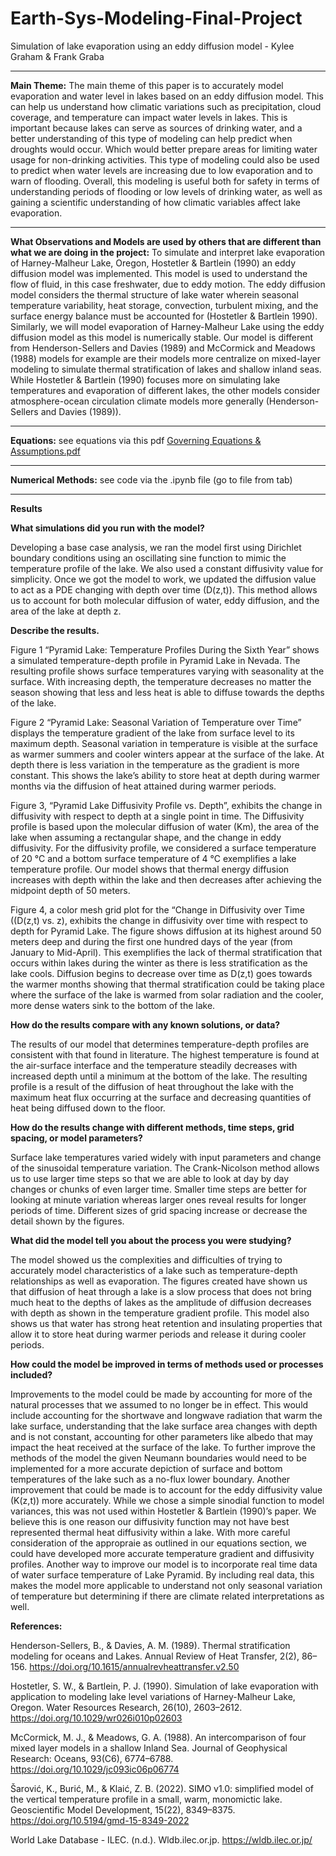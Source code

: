 # Earth-Sys-Modeling-Final-Project
Simulation of lake evaporation using an eddy diffusion model - Kylee Graham & Frank Graba
***
**Main Theme:**
The main theme of this paper is to accurately model evaporation and water level in lakes based on an eddy diffusion model. This can help us understand how climatic variations such as precipitation, cloud coverage, and temperature can impact water levels in lakes. This is important because lakes can serve as sources of drinking water, and a better understanding of this type of modeling can help predict when droughts would occur. Which would better prepare areas for limiting water usage for non-drinking activities. This type of modeling could also be used to predict when water levels are increasing due to low evaporation and to warn of flooding. Overall, this modeling is useful both for safety in terms of understanding periods of flooding or low levels of drinking water, as well as gaining a scientific understanding of how climatic variables affect lake evaporation.
***
**What Observations and Models are used by others that are different than what we are doing in the project:**
To simulate and interpret lake evaporation of Harney-Malheur Lake, Oregon, Hostetler & Bartlein (1990) an eddy diffusion model was implemented. This model is used to understand the flow of fluid, in this case freshwater, due to eddy motion. The eddy diffusion model considers the thermal structure of lake water wherein seasonal temperature variability, heat storage, convection, turbulent mixing, and the surface energy balance must be accounted for (Hostetler & Bartlein 1990). Similarly, we will model evaporation of Harney-Malheur Lake using the eddy diffusion model as this model is numerically stable. Our model is different from Henderson-Sellers and Davies (1989) and McCormick and Meadows (1988) models for example are their models more centralize on mixed-layer modeling to simulate thermal stratification of lakes and shallow inland seas. While Hostetler & Bartlein (1990) focuses more on simulating lake temperatures and evaporation of different lakes, the other models consider atmosphere-ocean circulation climate models more generally (Henderson-Sellers and Davies (1989)).
***
**Equations:** see equations via this pdf 
[Governing Equations & Assumptions.pdf](https://github.com/user-attachments/files/18029470/Governing.Equations.Assumptions.pdf)
***
**Numerical Methods:** see code via the .ipynb file (go to file from tab)
***
**Results**

**What simulations did you run with the model?**

Developing a base case analysis, we ran the model first using Dirichlet boundary conditions using an oscillating sine function to mimic the temperature profile of the lake. We also used a constant diffusivity value for simplicity. Once we got the model to work, we updated the diffusion value to act as a PDE changing with depth over time (D(z,t)). This method allows us to account for both molecular diffusion of water, eddy diffusion, and the area of the lake at depth z.  

**Describe the results.**

Figure 1 “Pyramid Lake: Temperature Profiles During the Sixth Year” shows a simulated temperature-depth profile in Pyramid Lake in Nevada. The resulting profile shows surface temperatures varying with seasonality at the surface. With increasing depth, the temperature decreases no matter the season showing that less and less heat is able to diffuse towards the depths of the lake.  

Figure 2 “Pyramid Lake: Seasonal Variation of Temperature over Time” displays the temperature gradient of the lake from surface level to its maximum depth. Seasonal variation in temperature is visible at the surface as warmer summers and cooler winters appear at the surface of the lake. At depth there is less variation in the temperature as the gradient is more constant. This shows the lake’s ability to store heat at depth during warmer months via the diffusion of heat attained during warmer periods.  

Figure 3, “Pyramid Lake Diffusivity Profile vs. Depth”, exhibits the change in diffusivity with respect to depth at a single point in time. The Diffusivity profile is based upon the molecular diffusion of water (Km), the area of the lake when assuming a rectangular shape, and the change in eddy diffusivity. For the diffusivity profile, we considered a surface temperature of 20 °C and a bottom surface temperature of 4 °C exemplifies a lake temperature profile. Our model shows that thermal energy diffusion increases with depth within the lake and then decreases after achieving the midpoint depth of 50 meters.  

Figure 4, a color mesh grid plot for the “Change in Diffusivity over Time ((D(z,t) vs. z), exhibits the change in diffusivity over time with respect to depth for Pyramid Lake. The figure shows diffusion at its highest around 50 meters deep and during the first one hundred days of the year (from January to Mid-April). This exemplifies the lack of thermal stratification that occurs within lakes during the winter as there is less stratification as the lake cools. Diffusion begins to decrease over time as D(z,t) goes towards the warmer months showing that thermal stratification could be taking place where the surface of the lake is warmed from solar radiation and the cooler, more dense waters sink to the bottom of the lake.  

**How do the results compare with any known solutions, or data?** 

The results of our model that determines temperature-depth profiles are consistent with that found in literature. The highest temperature is found at the air-surface interface and the temperature steadily decreases with increased depth until a minimum at the bottom of the lake. The resulting profile is a result of the diffusion of heat throughout the lake with the maximum heat flux occurring at the surface and decreasing quantities of heat being diffused down to the floor.  

**How do the results change with different methods, time steps, grid spacing, or model parameters?**

Surface lake temperatures varied widely with input parameters and change of the sinusoidal temperature variation. The Crank-Nicolson method allows us to use larger time steps so that we are able to look at day by day changes or chunks of even larger time. Smaller time steps are better for looking at minute variation whereas larger ones reveal results for longer periods of time. Different sizes of grid spacing increase or decrease the detail shown by the figures.  

**What did the model tell you about the process you were studying?**

The model showed us the complexities and difficulties of trying to accurately model characteristics of a lake such as temperature-depth relationships as well as evaporation. The figures created have shown us that diffusion of heat through a lake is a slow process that does not bring much heat to the depths of lakes as the amplitude of diffusion decreases with depth as shown in the temperature gradient profile. This model also shows us that water has strong heat retention and insulating properties that allow it to store heat during warmer periods and release it during cooler periods.  

**How could the model be improved in terms of methods used or processes included?**

Improvements to the model could be made by accounting for more of the natural processes that we assumed to no longer be in effect. This would include accounting for the shortwave and longwave radiation that warm the lake surface, understanding that the lake surface area changes with depth and is not constant, accounting for other parameters like albedo that may impact the heat received at the surface of the lake. To further improve the methods of the model the given Neumann boundaries would need to be implemented for a more accurate depiction of surface and bottom temperatures of the lake such as a no-flux lower boundary. Another improvement that could be made is to account for the eddy diffusivity value (K(z,t)) more accurately. While we chose a simple sinodial function to model variances, this was not used within Hostetler & Bartlein (1990)’s paper. We believe this is one reason our diffusivity function may not have best represented thermal heat diffusivity within a lake. With more careful consideration of the appropraie as outlined in our equations section, we could have developed more accurate temperature gradient and diffusivity profiles. Another way to improve our model is to incorporate real time data of water surface temperature of Lake Pyramid. By including real data, this makes the model more applicable to understand not only seasonal variation of temperature but determining if there are climate related interpretations as well.  

**References:**

Henderson-Sellers, B., & Davies, A. M. (1989). Thermal stratification modeling for oceans and Lakes. Annual Review of Heat Transfer, 2(2), 86–156. https://doi.org/10.1615/annualrevheattransfer.v2.50 

Hostetler, S. W., & Bartlein, P. J. (1990). Simulation of lake evaporation with application to modeling lake level variations of Harney-Malheur Lake, Oregon. Water Resources Research, 26(10), 2603–2612. https://doi.org/10.1029/wr026i010p02603

McCormick, M. J., & Meadows, G. A. (1988). An intercomparison of four mixed layer models in a shallow Inland Sea. Journal of Geophysical Research: Oceans, 93(C6), 6774–6788. https://doi.org/10.1029/jc093ic06p06774 

Šarović, K., Burić, M., & Klaić, Z. B. (2022). SIMO v1.0: simplified model of the vertical temperature profile in a small, warm, monomictic lake. Geoscientific Model Development, 15(22), 8349–8375. https://doi.org/10.5194/gmd-15-8349-2022

World Lake Database - ILEC. (n.d.). Wldb.ilec.or.jp. https://wldb.ilec.or.jp/


